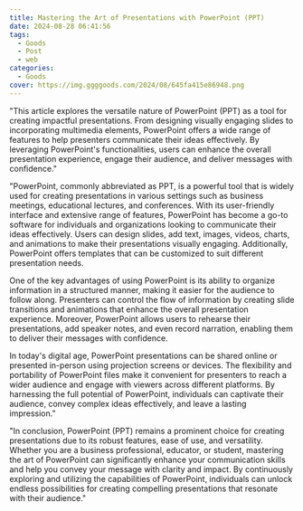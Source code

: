 ```yaml
---
title: Mastering the Art of Presentations with PowerPoint (PPT)
date: 2024-08-28 06:41:56
tags:
  - Goods
  - Post
  - web
categories:
  - Goods
cover: https://img.ggggoods.com/2024/08/645fa415e86948.png
---
```


"This article explores the versatile nature of PowerPoint (PPT) as a tool for creating impactful presentations. From designing visually engaging slides to incorporating multimedia elements, PowerPoint offers a wide range of features to help presenters communicate their ideas effectively. By leveraging PowerPoint's functionalities, users can enhance the overall presentation experience, engage their audience, and deliver messages with confidence."

"PowerPoint, commonly abbreviated as PPT, is a powerful tool that is widely used for creating presentations in various settings such as business meetings, educational lectures, and conferences. With its user-friendly interface and extensive range of features, PowerPoint has become a go-to software for individuals and organizations looking to communicate their ideas effectively. Users can design slides, add text, images, videos, charts, and animations to make their presentations visually engaging. Additionally, PowerPoint offers templates that can be customized to suit different presentation needs.

One of the key advantages of using PowerPoint is its ability to organize information in a structured manner, making it easier for the audience to follow along. Presenters can control the flow of information by creating slide transitions and animations that enhance the overall presentation experience. Moreover, PowerPoint allows users to rehearse their presentations, add speaker notes, and even record narration, enabling them to deliver their messages with confidence.

In today's digital age, PowerPoint presentations can be shared online or presented in-person using projection screens or devices. The flexibility and portability of PowerPoint files make it convenient for presenters to reach a wider audience and engage with viewers across different platforms. By harnessing the full potential of PowerPoint, individuals can captivate their audience, convey complex ideas effectively, and leave a lasting impression."

"In conclusion, PowerPoint (PPT) remains a prominent choice for creating presentations due to its robust features, ease of use, and versatility. Whether you are a business professional, educator, or student, mastering the art of PowerPoint can significantly enhance your communication skills and help you convey your message with clarity and impact. By continuously exploring and utilizing the capabilities of PowerPoint, individuals can unlock endless possibilities for creating compelling presentations that resonate with their audience."
